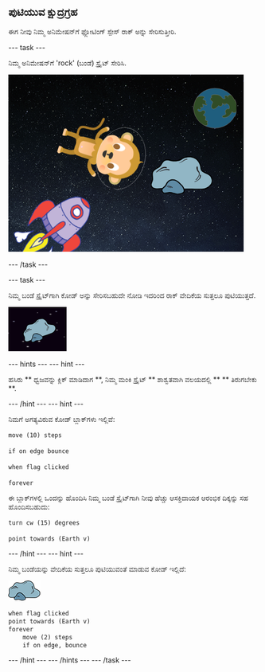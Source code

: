 ## ಪುಟಿಯುವ ಕ್ಷುದ್ರಗ್ರಹ

ಈಗ ನೀವು ನಿಮ್ಮ ಅನಿಮೇಷನ್‌ಗೆ ಫ್ಲೋಟಿಂಗ್ ಸ್ಪೇಸ್ ರಾಕ್ ಅನ್ನು ಸೇರಿಸುತ್ತೀರಿ.

\--- task \---

ನಿಮ್ಮ ಅನಿಮೇಷನ್‌ಗೆ 'rock' (ಬಂಡೆ) ಸ್ಪ್ರೈಟ್ ಸೇರಿಸಿ.

![ಬಂಡೆ ಸ್ಪ್ರೈಟ್ ಅನ್ನು ಸೇರಿಸುವುದು](images/space-rock-sprite.png)

\--- /task \---

\--- task \---

ನಿಮ್ಮ ಬಂಡೆ ಸ್ಪ್ರೈಟ್‌ಗಾಗಿ ಕೋಡ್ ಅನ್ನು ಸೇರಿಸಬಹುದೇ ನೋಡಿ ಇದರಿಂದ ರಾಕ್ ವೇದಿಕೆಯ ಸುತ್ತಲೂ ಪುಟಿಯುತ್ತದೆ.

![ಪುಟಿಯುವ ಬಂಡೆಯನ್ನು ಪರೀಕ್ಷಿಸುವುದು](images/space-bounce-test.png)

\--- hints \--- \--- hint \---

ಹಸಿರು ** ಧ್ವಜವನ್ನು ಕ್ಲಿಕ್ ಮಾಡಿದಾಗ **, ನಿಮ್ಮ ಮಂಕಿ ಸ್ಪ್ರೈಟ್ ** ಶಾಶ್ವತವಾಗಿ ವಲಯದಲ್ಲಿ ** ** ತಿರುಗಬೇಕು **.

\--- /hint \--- \--- hint \---

ನಿಮಗೆ ಅಗತ್ಯವಿರುವ ಕೋಡ್ ಬ್ಲಾಕ್‌ಗಳು ಇಲ್ಲಿವೆ:

```blocks3
move (10) steps

if on edge bounce

when flag clicked

forever
```

ಈ ಬ್ಲಾಕ್‌ಗಳಲ್ಲಿ ಒಂದನ್ನು ಹೊಂದಿಸಿ ನಿಮ್ಮ ಬಂಡೆ ಸ್ಪ್ರೈಟ್‌ಗಾಗಿ ನೀವು ಹೆಚ್ಚು ಆಸಕ್ತಿದಾಯಕ ಆರಂಭಿಕ ದಿಕ್ಕನ್ನು ಸಹ ಹೊಂದಿಸಬಹುದು:

```blocks3
turn cw (15) degrees

point towards (Earth v)
```

\--- /hint \--- \--- hint \---

ನಿಮ್ಮ ಬಂಡೆಯನ್ನು ವೇದಿಕೆಯ ಸುತ್ತಲೂ ಪುಟಿಯುವಂತೆ ಮಾಡುವ ಕೋಡ್ ಇಲ್ಲಿದೆ:

![ಬಂಡೆ ಸ್ಪ್ರೈಟ್](images/sprite-rock.png)

```blocks3
when flag clicked
point towards (Earth v)
forever
    move (2) steps
    if on edge, bounce
```

\--- /hint \--- \--- /hints \--- \--- /task \---